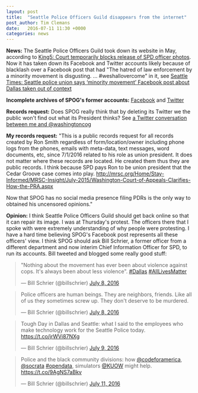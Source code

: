 ```yaml
---
layout: post
title:  "Seattle Police Officers Guild disappears from the internet"
post_author: Tim Clemans
date:   2016-07-11 11:30 +0000
categories: news
---
```


**News:** The Seattle Police Officers Guild took down its website in May, according to [King5: Court temporarily blocks release of SPD officer photos](http://www.king5.com/news/local/court-temporarily-blocks-release-of-spd-officer-photos/190889415). Now it has taken down its Facebook and Twitter accounts likely because of blacklash over a Facebook post that had "The hatred of law enforcement by a minority movement is disgusting. … #weshallovercome" in it, see [Seattle Times: Seattle police union says ‘minority movement’ Facebook post about Dallas taken out of context](http://www.seattletimes.com/seattle-news/seattle-police-union-deletes-minority-movement-facebook-post-about-dallas-shooting/)

**Incomplete archives of SPOG's former accounts:** [Facebook](https://web.archive.org/web/20160709005010/https://www.facebook.com/seattlepoliceguild/) and [Twitter](https://web.archive.org/web/20160709005010/https://twitter.com/SPOG1952/)

**Records request:** Does SPOG really think that by deleting its Twitter we the public won't find out what its President thinks? See [a Twitter conversation between me and @washingtoncog](https://twitter.com/timclemansatspr/status/751922300711104512?replies_view=true&cursor=ALBUh0Ffbwo)

**My records request:** "This is a public records request for all records created by Ron Smith
regardless of form/location/owner including phone logs from the
phones, emails with meta-data, text messages, word documents, etc,
since 7/1/2016 related to his role as union president. It does not
matter where these records are located. He created them thus they are
public records. I think because SPD pays Ron to be union president
that the Cedar Groove case comes into play.
http://mrsc.org/Home/Stay-Informed/MRSC-Insight/July-2015/Washington-Court-of-Appeals-Clarifies-How-the-PRA.aspx

Now that SPOG has no social media presence filing PDRs is the only way
to obtained his uncensored opinions."

**Opinion:** I think Seattle Police Officers Guild should get back online so that it can repair its image. I was at Thursday's protest. The officers there that I spoke with were extremely understanding of why people were protesting. I have a hard time believing SPOG's Facebook post represents all these officers' view. I think SPOG should ask Bill Schrier, a former officer from a different department and now interim Chief Information Officer for SPD, to run its accounts. Bill tweeted and blogged some really good stuff:

<blockquote class="twitter-tweet" data-lang="en"><p lang="en" dir="ltr">&quot;Nothing about the movement has ever been about violence against cops. It&#39;s always been about less violence&quot;. <a href="https://twitter.com/hashtag/Dallas?src=hash">#Dallas</a> <a href="https://twitter.com/hashtag/AllLivesMatter?src=hash">#AllLivesMatter</a></p>&mdash; Bill Schrier (@billschrier) <a href="https://twitter.com/billschrier/status/751276655398629378">July 8, 2016</a></blockquote>
<script async src="//platform.twitter.com/widgets.js" charset="utf-8"></script>
<blockquote class="twitter-tweet" data-lang="en"><p lang="en" dir="ltr">Police officers are human beings. They are neighbors, friends. Like all of us they sometimes screw up. They don&#39;t deserve to be murdered.</p>&mdash; Bill Schrier (@billschrier) <a href="https://twitter.com/billschrier/status/751280405005815810">July 8, 2016</a></blockquote>
<script async src="//platform.twitter.com/widgets.js" charset="utf-8"></script>
<blockquote class="twitter-tweet" data-lang="en"><p lang="en" dir="ltr">Tough Day in Dallas and Seattle: what I said to the employees who make technology work for the Seattle Police today. <a href="https://t.co/jrWVi87NXg">https://t.co/jrWVi87NXg</a></p>&mdash; Bill Schrier (@billschrier) <a href="https://twitter.com/billschrier/status/751659984350507008">July 9, 2016</a></blockquote>
<script async src="//platform.twitter.com/widgets.js" charset="utf-8"></script>
<blockquote class="twitter-tweet" data-lang="en"><p lang="en" dir="ltr">Police and the black community divisions: how <a href="https://twitter.com/codeforamerica">@codeforamerica</a>, <a href="https://twitter.com/socrata">@socrata</a> <a href="https://twitter.com/hashtag/opendata?src=hash">#opendata</a>, simulators <a href="https://twitter.com/KUOW">@KUOW</a> might help. <a href="https://t.co/9AgNS7aBkv">https://t.co/9AgNS7aBkv</a></p>&mdash; Bill Schrier (@billschrier) <a href="https://twitter.com/billschrier/status/752529098824638464">July 11, 2016</a></blockquote>
<script async src="//platform.twitter.com/widgets.js" charset="utf-8"></script>

